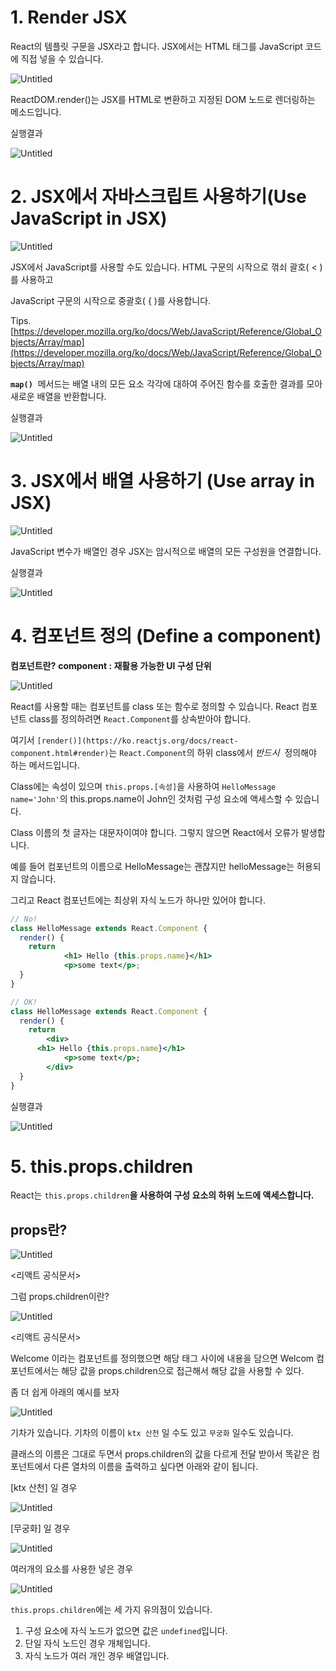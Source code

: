# 1. ****Render JSX****

React의 템플릿 구문을 JSX라고 합니다. JSX에서는 HTML 태그를 JavaScript 코드에 직접 넣을 수 있습니다. 

![Untitled](https://s3-us-west-2.amazonaws.com/secure.notion-static.com/f8eb50ca-573f-47b1-8fbc-7d007e3f58de/Untitled.png)

ReactDOM.render()는 JSX를 HTML로 변환하고 지정된 DOM 노드로 렌더링하는 메소드입니다.

실행결과

![Untitled](https://s3-us-west-2.amazonaws.com/secure.notion-static.com/94b53cdb-d653-4256-bfb7-fc99315efc36/Untitled.png)

# 2. JSX에서 자바스크립트 사용하기(**Use JavaScript in JSX)**

![Untitled](https://s3-us-west-2.amazonaws.com/secure.notion-static.com/afd0959d-0492-4bdd-8acb-5f3c26cad758/Untitled.png)

JSX에서 JavaScript를 사용할 수도 있습니다. HTML 구문의 시작으로 꺾쇠 괄호( < )를 사용하고

JavaScript 구문의 시작으로 중괄호( { )를 사용합니다.

Tips. [https://developer.mozilla.org/ko/docs/Web/JavaScript/Reference/Global_Objects/Array/map](https://developer.mozilla.org/ko/docs/Web/JavaScript/Reference/Global_Objects/Array/map)

**`map()`**
 메서드는 배열 내의 모든 요소 각각에 대하여 주어진 함수를 호출한 결과를 모아 새로운 배열을 반환합니다.

실행결과

![Untitled](https://s3-us-west-2.amazonaws.com/secure.notion-static.com/93a04ab5-1465-43ca-a590-25d3736b7a72/Untitled.png)

# 3. JSX에서 배열 사용하기 (****Use array in JSX)****

![Untitled](https://s3-us-west-2.amazonaws.com/secure.notion-static.com/43d9ef36-296a-498c-b63e-bb1a460399af/Untitled.png)

JavaScript 변수가 배열인 경우 JSX는 암시적으로 배열의 모든 구성원을 연결합니다.

실행결과

![Untitled](https://s3-us-west-2.amazonaws.com/secure.notion-static.com/0012a902-aa02-420e-8c78-d51ec9548cc2/Untitled.png)

# 4. 컴포넌트 정의 (****Define a component)****

**컴포넌트란?** **component : 재활용 가능한 UI 구성 단위**

![Untitled](https://s3-us-west-2.amazonaws.com/secure.notion-static.com/6c905e6a-b0e9-4b8f-b3a2-8fc146abdd6b/Untitled.png)

React를 사용할 때는 컴포넌트를 class 또는 함수로 정의할 수 있습니다. React 컴포넌트 class를 정의하려면 `React.Component`를 상속받아야 합니다.

여기서 `[render()](https://ko.reactjs.org/docs/react-component.html#render)`는 `React.Component`의 하위 class에서 *반드시*  정의해야 하는 메서드입니다. 

Class에는 속성이 있으며 `this.props.[속성]`을 사용하여 `HelloMessage name='John'`의 this.props.name이 John인 것처럼 구성 요소에 액세스할 수 있습니다.

Class 이름의 첫 글자는 대문자이여야 합니다. 그렇지 않으면 React에서 오류가 발생합니다. 

예를 들어 컴포넌트의 이름으로 HelloMessage는 괜찮지만 helloMessage는 허용되지 않습니다. 

그리고 React 컴포넌트에는 최상위 자식 노드가 하나만 있어야 합니다.

```jsx
// No!
class HelloMessage extends React.Component {
  render() {
    return
			<h1> Hello {this.props.name}</h1>
			<p>some text</p>;
  }
}

// OK!
class HelloMessage extends React.Component {
  render() {
    return 
		<div> 
      <h1> Hello {this.props.name}</h1>
			<p>some text</p>;
		</div>
  }
}
```

실행결과

![Untitled](https://s3-us-west-2.amazonaws.com/secure.notion-static.com/bd9f0779-d935-4689-9ed5-6606865fefe4/Untitled.png)

# 5. ****this.props.children****

React는 `this.props.children`**을 사용하여 구성 요소의 하위 노드에 액세스합니다.**

## props란?

![Untitled](https://s3-us-west-2.amazonaws.com/secure.notion-static.com/716bc683-9425-4b1f-8699-717a787d43c1/Untitled.png)

<리액트 공식문서>

그럼 props.children이란?

![Untitled](https://s3-us-west-2.amazonaws.com/secure.notion-static.com/24f929a1-bd13-45b9-b0dc-4c2c7b7100f6/Untitled.png)

<리액트 공식문서>

Welcome 이라는 컴포넌트를 정의했으면 해당 태그 사이에 내용을 담으면 Welcom 컴포넌트에서는 해당 값을 props.children으로 접근해서 해당 값을 사용할 수 있다.

좀 더 쉽게 아래의 예시를 보자

![Untitled](https://s3-us-west-2.amazonaws.com/secure.notion-static.com/5c56cd4d-7c23-4cc6-b2c9-ca5a9586a2ab/Untitled.png)

기차가 있습니다. 기차의 이름이 `ktx 산천` 일 수도 있고 `무궁화` 일수도 있습니다.

클래스의 이름은 그대로 두면서 props.children의 값을 다르게 전달 받아서 똑같은 컴포넌트에서 다른 열차의 이름을 출력하고 싶다면 아래와 같이 됩니다.

[ktx 산천] 일 경우

![Untitled](https://s3-us-west-2.amazonaws.com/secure.notion-static.com/d7928c56-cd2f-4cff-965c-0949d2d670dd/Untitled.png)

[무궁화] 일 경우

![Untitled](https://s3-us-west-2.amazonaws.com/secure.notion-static.com/70988db4-7912-468b-b4c9-744ef732716b/Untitled.png)

여러개의 요소를 사용한 넣은 경우

![Untitled](https://s3-us-west-2.amazonaws.com/secure.notion-static.com/87c5df39-75b9-4a52-9b88-0794e013f277/Untitled.png)

`this.props.children`에는 세 가지 유의점이 있습니다. 

1. 구성 요소에 자식 노드가 없으면 값은 `undefined`입니다. 
2. 단일 자식 노드인 경우 개체입니다.
3. 자식 노드가 여러 개인 경우 배열입니다.
